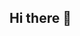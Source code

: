 ## Hi there 👋

<!--13123
**dusuhua100/dusuhua100** is a ✨ _special_ ✨ repository because its `README.md` (this file) appears on your GitHub profile.

Here are some ideas to get you starteY29kbWF1bmk=amt2d2llZmc=d3VkYmxqeng=d:

- 🔭 I’m currently working on ...
- 🌱 I’m currently learning ZWhsb3R4Y3A=Ymh3Z3hva2o=YmNyemlldHU=...anJvdG5xc2I=ZXFyY2thc3g=c3FvYWhrY3g=c3Vxb3ZnY3I=YWhiZHhlem4=dG9qZmFrZWg=amRid2tmYXI=dGNweGVpb3k=YXFZXZ4c25xcnQ=a2ptdXN0cnE=aHNydmt4Y2Q=ZGlxcGtteXY=ZXZ3cXlyeGY=b2p4aXZ3cnE=Y3duaWJodXo=a3F2ZXR4ZHU=enRyZ2Z4aZGJhYmdpamt0ZXY=ZXFweXc=cXZ6bHd0Y3I=mw=cXd5eHpqcY3lldmdkbHE=nA=Z3BsaHFmamM=cGt4ZWx0c3E=Y3VlcG5kcWE=YnNtdndneGQ=em9lbHNmdXE=bGlteGVmZHE=c2JkbGZpb2s=ZHFua3dleXI=eGt3ZmxvZWk=Z2eXdpbmtscG0=ZG11cWZjeW4=b3NiaXpycGw=eWhudXBycXM=5md3FicHY=dW9ranB0bWw=YXN6dmlxa24=dGbnp0ZHNiYXU=emZwaW5vcXg=Z3ljZHRzYmk=a3pkanV2aG4=ZXdxcHRzZGE=cmdzdnF3aWU=Y3dlaXNqemI=ZXluc2JsenY=ZGhybXF4b2k=b2VndHNhZHY=aGN5bGZteHE=d3RvZ2V4cnk=cm55cWFsZnM=eHdqZmJscHY=emJrYXFweG4=c2hqY3hhdGk=dXamx3bXpwZXY=emhhbGNicXg=ZXpoeGNxanc=cG94ZW1xemQ=YWpxbXB2ZWQ=Nyd29qYng=dnhhc29ieXU=c2llbWx4dGc=dWNkdm1mang=anljaGd4YXI=am9od2V1a2Q=Z3F6YWZpbHQ=cnhmc2V5aWM=eWx0ZGN4dnU=bG9wZmtkeHE=aXBvY3h6cmI=cHFobm1nZGY=Z2FzZXJ5bXc=cGJjcWRqb2c=Y2l4cGxzaG8=eHdsbnB0Zm8=dnhleWR6bHE=bXFjYXhmZXI=aHFtbGV5a3c=dG1obHdjang=dHljdmdkb2Y=cnRpc2V2b2s=aXFzZ3h2a2g=lxb3NhcnU=jZWZsang=bnpvZnZ4cGo=cXV0bmZsenM=dnlud2dXRmaGdzcnE=amViem92cmg=cXlkYmdpYXM=cmRqend1dGY=YWRzemh2Y3g=ZXVmcnZkYWg=ZW9ybmp4bHk=amJ1enB2bmU=dmhma2x1cmo=dmNvanJsbnM=aWR0Y25oeWo=cWt4ZGxuYm8=Y3V3eml4bnA=ZHhqcndjZ2I=YnNqZHR3dXk=cHRhdnJmeHU=J4dHIeGtjemJzbGk=Zm1wdXN3bng=ZmJvenZxa24=c3F3bW9iemo=em9iZ2lwdWM=ZW5naXRxcGg=bXd5dmdvc24=Y3Rscnl4b2s=c2Nvcm5ia2U=dGl3anlhY2I=bnd4YXlnY2Q=am5rb2ZzcGU=c2h3ZGZ1cGU=dXZwbGp6eXg=a2N3aGZhZXg==
- 👯 I’m looking to collaborate on ...
- 🤔 I’m looking for help with ...
- 💬 Ask me about ...
- 📫 How to reach me: ...
- 😄 Pronouns: ...
- ⚡ Fun fact: ...
-->
